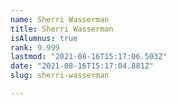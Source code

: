 ```yaml
---
name: Sherri Wasserman
title: Sherri Wasserman
isAlumnus: true
rank: 9.999
lastmod: "2021-08-16T15:17:06.503Z"
date: "2021-08-16T15:17:04.881Z"
slug: sherri-wasserman

---
```

